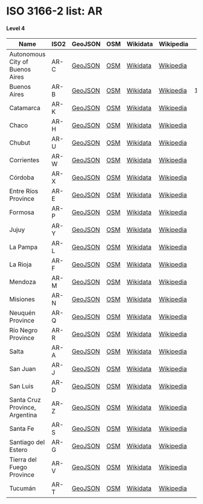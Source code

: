 # ISO 3166-2 list: AR


#### Level 4
Name | ISO2 | GeoJSON | OSM | Wikidata | Wikipedia | population 
--- | --- | --- | --- | --- | --- | --: 
Autonomous City of Buenos Aires | AR-C | [GeoJSON](../../geojson/high/iso2/AR/AR-C.geojson) | [OSM](https://www.openstreetmap.org/relation/3082668) | [Wikidata](https://www.wikidata.org/wiki/Q1486) | [Wikipedia](http://en.wikipedia.org/wiki/es%3ABuenos%20Aires) | 3,063,728
Buenos Aires | AR-B | [GeoJSON](../../geojson/high/iso2/AR/AR-B.geojson) | [OSM](https://www.openstreetmap.org/relation/1632167) | [Wikidata](https://www.wikidata.org/wiki/Q44754) | [Wikipedia](http://en.wikipedia.org/wiki/es%3AProvincia%20de%20Buenos%20Aires) | 15,355,000
Catamarca | AR-K | [GeoJSON](../../geojson/high/iso2/AR/AR-K.geojson) | [OSM](https://www.openstreetmap.org/relation/153545) | [Wikidata](https://www.wikidata.org/wiki/Q44756) | [Wikipedia](http://en.wikipedia.org/wiki/es%3AProvincia%20de%20Catamarca) | 396,895
Chaco | AR-H | [GeoJSON](../../geojson/high/iso2/AR/AR-H.geojson) | [OSM](https://www.openstreetmap.org/relation/153554) | [Wikidata](https://www.wikidata.org/wiki/Q44757) | [Wikipedia](http://en.wikipedia.org/wiki/es%3AProvincia%20del%20Chaco) | 1,055,259
Chubut | AR-U | [GeoJSON](../../geojson/high/iso2/AR/AR-U.geojson) | [OSM](https://www.openstreetmap.org/relation/153548) | [Wikidata](https://www.wikidata.org/wiki/Q45007) | [Wikipedia](http://en.wikipedia.org/wiki/es%3AProvincia%20del%20Chubut) | 509,108
Corrientes | AR-W | [GeoJSON](../../geojson/high/iso2/AR/AR-W.geojson) | [OSM](https://www.openstreetmap.org/relation/153552) | [Wikidata](https://www.wikidata.org/wiki/Q44758) | [Wikipedia](http://en.wikipedia.org/wiki/es%3AProvincia%20de%20Corrientes) | 992,595
Córdoba | AR-X | [GeoJSON](../../geojson/high/iso2/AR/AR-X.geojson) | [OSM](https://www.openstreetmap.org/relation/3592494) | [Wikidata](https://www.wikidata.org/wiki/Q44759) | [Wikipedia](http://en.wikipedia.org/wiki/es%3AProvincia%20de%20C%C3%B3rdoba%20%28Argentina%29) | 3,567,654
Entre Ríos Province | AR-E | [GeoJSON](../../geojson/high/iso2/AR/AR-E.geojson) | [OSM](https://www.openstreetmap.org/relation/153551) | [Wikidata](https://www.wikidata.org/wiki/Q44762) | [Wikipedia](http://en.wikipedia.org/wiki/es%3AProvincia%20de%20Entre%20R%C3%ADos) | 1,235,994
Formosa | AR-P | [GeoJSON](../../geojson/high/iso2/AR/AR-P.geojson) | [OSM](https://www.openstreetmap.org/relation/2849847) | [Wikidata](https://www.wikidata.org/wiki/Q44761) | [Wikipedia](http://en.wikipedia.org/wiki/es%3AProvincia%20de%20Formosa) | 527,895
Jujuy | AR-Y | [GeoJSON](../../geojson/high/iso2/AR/AR-Y.geojson) | [OSM](https://www.openstreetmap.org/relation/153556) | [Wikidata](https://www.wikidata.org/wiki/Q44764) | [Wikipedia](http://en.wikipedia.org/wiki/es%3AProvincia%20de%20Jujuy) | 727,780
La Pampa | AR-L | [GeoJSON](../../geojson/high/iso2/AR/AR-L.geojson) | [OSM](https://www.openstreetmap.org/relation/153541) | [Wikidata](https://www.wikidata.org/wiki/Q44795) | [Wikipedia](http://en.wikipedia.org/wiki/es%3AProvincia%20de%20La%20Pampa) | 349,299
La Rioja | AR-F | [GeoJSON](../../geojson/high/iso2/AR/AR-F.geojson) | [OSM](https://www.openstreetmap.org/relation/153536) | [Wikidata](https://www.wikidata.org/wiki/Q44796) | [Wikipedia](http://en.wikipedia.org/wiki/es%3AProvincia%20de%20La%20Rioja%20%28Argentina%29) | 387,728
Mendoza | AR-M | [GeoJSON](../../geojson/high/iso2/AR/AR-M.geojson) | [OSM](https://www.openstreetmap.org/relation/153540) | [Wikidata](https://www.wikidata.org/wiki/Q44797) | [Wikipedia](http://en.wikipedia.org/wiki/es%3AProvincia%20de%20Mendoza) | 2,086,000
Misiones | AR-N | [GeoJSON](../../geojson/high/iso2/AR/AR-N.geojson) | [OSM](https://www.openstreetmap.org/relation/153553) | [Wikidata](https://www.wikidata.org/wiki/Q44798) | [Wikipedia](http://en.wikipedia.org/wiki/es%3AProvincia%20de%20Misiones) | 1,189,446
Neuquén Province | AR-Q | [GeoJSON](../../geojson/high/iso2/AR/AR-Q.geojson) | [OSM](https://www.openstreetmap.org/relation/1606727) | [Wikidata](https://www.wikidata.org/wiki/Q44800) | [Wikipedia](http://en.wikipedia.org/wiki/es%3AProvincia%20del%20Neuqu%C3%A9n) | 637,913
Río Negro Province | AR-R | [GeoJSON](../../geojson/high/iso2/AR/AR-R.geojson) | [OSM](https://www.openstreetmap.org/relation/153547) | [Wikidata](https://www.wikidata.org/wiki/Q44802) | [Wikipedia](http://en.wikipedia.org/wiki/es%3AProvincia%20de%20R%C3%ADo%20Negro) | 638,645
Salta | AR-A | [GeoJSON](../../geojson/high/iso2/AR/AR-A.geojson) | [OSM](https://www.openstreetmap.org/relation/2405230) | [Wikidata](https://www.wikidata.org/wiki/Q44803) | [Wikipedia](http://en.wikipedia.org/wiki/es%3AProvincia%20de%20Salta) | 1,333,365
San Juan | AR-J | [GeoJSON](../../geojson/high/iso2/AR/AR-J.geojson) | [OSM](https://www.openstreetmap.org/relation/153539) | [Wikidata](https://www.wikidata.org/wiki/Q44805) | [Wikipedia](http://en.wikipedia.org/wiki/es%3AProvincia%20de%20San%20Juan%20%28Argentina%29) | 738,959
San Luis | AR-D | [GeoJSON](../../geojson/high/iso2/AR/AR-D.geojson) | [OSM](https://www.openstreetmap.org/relation/153538) | [Wikidata](https://www.wikidata.org/wiki/Q44818) | [Wikipedia](http://en.wikipedia.org/wiki/es%3AProvincia%20de%20San%20Luis) | 489,255
Santa Cruz Province, Argentina | AR-Z | [GeoJSON](../../geojson/high/iso2/AR/AR-Z.geojson) | [OSM](https://www.openstreetmap.org/relation/153549) | [Wikidata](https://www.wikidata.org/wiki/Q44821) | [Wikipedia](http://en.wikipedia.org/wiki/es%3AProvincia%20de%20Santa%20Cruz) | 273,964
Santa Fe | AR-S | [GeoJSON](../../geojson/high/iso2/AR/AR-S.geojson) | [OSM](https://www.openstreetmap.org/relation/153543) | [Wikidata](https://www.wikidata.org/wiki/Q44823) | [Wikipedia](http://en.wikipedia.org/wiki/es%3AProvincia%20de%20Santa%20Fe) | 3,397,532
Santiago del Estero | AR-G | [GeoJSON](../../geojson/high/iso2/AR/AR-G.geojson) | [OSM](https://www.openstreetmap.org/relation/153544) | [Wikidata](https://www.wikidata.org/wiki/Q44827) | [Wikipedia](http://en.wikipedia.org/wiki/es%3AProvincia%20de%20Santiago%20del%20Estero) | 896,461
Tierra del Fuego Province | AR-V | [GeoJSON](../../geojson/high/iso2/AR/AR-V.geojson) | [OSM](https://www.openstreetmap.org/relation/153550) | [Wikidata](https://www.wikidata.org/wiki/Q44832) | [Wikipedia](http://en.wikipedia.org/wiki/es%3AProvincia%20de%20Tierra%20del%20Fuego%2C%20Ant%C3%A1rtida%20e%20Islas%20del%20Atl%C3%A1ntico%20Sur) | 160,720
Tucumán | AR-T | [GeoJSON](../../geojson/high/iso2/AR/AR-T.geojson) | [OSM](https://www.openstreetmap.org/relation/153558) | [Wikidata](https://www.wikidata.org/wiki/Q44829) | [Wikipedia](http://en.wikipedia.org/wiki/es%3AProvincia%20de%20Tucum%C3%A1n) | 1,448,188
